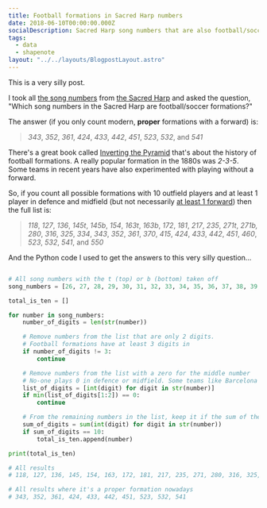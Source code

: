 ```yaml
---
title: Football formations in Sacred Harp numbers
date: 2018-06-10T00:00:00.000Z
socialDescription: Sacred Harp song numbers that are also football/soccer formations
tags:
  - data
  - shapenote
layout: "../../layouts/BlogpostLayout.astro"
---
```

This is a very silly post.

I took all [the song numbers](https://fasola.org/indexes/1991/?v=pagenum) from [the Sacred Harp](https://en.wikipedia.org/wiki/Sacred_Harp) and asked the question, "Which song numbers in the Sacred Harp are football/soccer formations?"

The answer (if you only count modern, **proper** formations with a forward) is:

> _343_, _352_, _361_, _424_, _433_, _442_, _451_, _523_, _532_, and _541_

There's a great book called [Inverting the Pyramid](https://www.orionbooks.co.uk/books/detail.page?isbn=9781409176824) that's about the history of football formations. A really popular formation in the 1880s was _2-3-5_. Some teams in recent years have also experimented with playing without a forward.

So, if you count all possible formations with 10 outfield players and at least 1 player in defence and midfield (but not necessarily [at least 1 forward](https://en.wikipedia.org/wiki/Forward_(association_football)#False_9)) then the full list is:

> _118_, _127_, _136_, _145t_, _145b_, _154_, _163t_, _163b_, _172_, _181_, _217_, _235_, _271t_, _271b,_ _280_, _316_, _325_, _334_, _343_, _352_, _361_, _370_, _415_, _424_, _433_, _442_, _451_, _460_, _523_, _532_, _541_, and _550_

And the Python code I used to get the answers to this very silly question…

```python

# All song numbers with the t (top) or b (bottom) taken off
song_numbers = [26, 27, 28, 29, 30, 31, 32, 33, 34, 35, 36, 37, 38, 39, 40, 41, 42, 43, 44, 45, 46, 47, 48, 49, 50, 51, 52, 53, 54, 55, 56, 57, 58, 59, 60, 61, 62, 63, 64, 65, 66, 67, 68, 69, 70, 71, 72, 73, 74, 75, 76, 77, 78, 79, 80, 81, 82, 83, 84, 85, 86, 87, 88, 89, 90, 91, 92, 93, 94, 95, 96, 97, 98, 99, 100, 101, 102, 103, 104, 105, 106, 107, 108, 109, 110, 111, 112, 113, 114, 115, 116, 117, 118, 119, 120, 121, 122, 123, 124, 125, 126, 127, 128, 129, 130, 131, 132, 133, 134, 135, 136, 137, 138, 139, 140, 141, 142, 143, 144, 145, 146, 147, 148, 149, 150, 151, 152, 153, 154, 155, 156, 157, 158, 159, 160, 161, 162, 163, 164, 165, 166, 167, 168, 169, 170, 171, 172, 173, 174, 175, 176, 177, 178, 179, 180, 181, 182, 183, 184, 185, 186, 187, 188, 189, 191, 192, 193, 195, 196, 197, 198, 200, 201, 202, 203, 204, 205, 206, 207, 208, 209, 210, 211, 212, 213, 214, 215, 216, 217, 218, 220, 222, 223, 224, 225, 227, 228, 229, 230, 231, 232, 234, 235, 236, 240, 242, 245, 250, 254, 260, 263, 266, 267, 268, 269, 270, 271, 272, 273, 274, 275, 276, 277, 278, 279, 280, 282, 283, 284, 285, 286, 287, 288, 289, 290, 291, 292, 293, 294, 295, 296, 297, 298, 299, 300, 301, 302, 303, 304, 306, 308, 309, 310, 311, 312, 313, 314, 315, 316, 317, 318, 319, 320, 321, 322, 323, 324, 325, 326, 327, 328, 329, 330, 331, 332, 333, 334, 335, 336, 337, 338, 339, 340, 341, 342, 343, 344, 345, 346, 347, 348, 349, 350, 351, 352, 353, 354, 355, 358, 359, 360, 361, 362, 365, 367, 368, 369, 370, 371, 372, 373, 374, 375, 376, 377, 378, 379, 380, 381, 382, 383, 384, 385, 386, 387, 388, 389, 390, 391, 392, 393, 394, 395, 396, 397, 398, 399, 400, 401, 402, 403, 404, 405, 406, 407, 408, 409, 410, 411, 412, 413, 414, 415, 416, 417, 418, 419, 420, 421, 422, 423, 424, 425, 426, 428, 429, 430, 431, 432, 433, 434, 435, 436, 437, 438, 439, 440, 441, 442, 444, 445, 446, 447, 448, 449, 450, 451, 452, 453, 454, 455, 456, 457, 458, 459, 460, 461, 462, 463, 464, 465, 466, 467, 468, 470, 471, 472, 473, 474, 475, 476, 477, 478, 479, 480, 481, 482, 483, 484, 485, 486, 487, 488, 489, 490, 491, 492, 493, 494, 495, 496, 497, 498, 499, 500, 501, 502, 503, 504, 505, 506, 507, 510, 511, 512, 513, 515, 516, 517, 518, 521, 522, 523, 524, 527, 528, 530, 531, 532, 534, 535, 536, 538, 539, 540, 541, 542, 543, 544, 545, 546, 547, 548, 549, 550, 551, 553, 556, 558, 560, 562, 564, 565, 566, 567, 568, 569, 570, 571, 572, 573]

total_is_ten = []

for number in song_numbers:
    number_of_digits = len(str(number))

    # Remove numbers from the list that are only 2 digits.
    # Football formations have at least 3 digits in
    if number_of_digits != 3:
        continue

    # Remove numbers from the list with a zero for the middle number
    # No-one plays 0 in defence or midfield. Some teams like Barcelona occasionally play 0 up front
    list_of_digits = [int(digit) for digit in str(number)]
    if min(list_of_digits[1:2]) == 0:
        continue

    # From the remaining numbers in the list, keep it if the sum of the digits in the number is 10
    sum_of_digits = sum(int(digit) for digit in str(number))
    if sum_of_digits == 10:
        total_is_ten.append(number)

print(total_is_ten)

# All results
# 118, 127, 136, 145, 154, 163, 172, 181, 217, 235, 271, 280, 316, 325, 334, 343, 352, 361, 370, 415, 424, 433, 442, 451, 460, 523, 532, 541, 550

# All results where it's a proper formation nowadays
# 343, 352, 361, 424, 433, 442, 451, 523, 532, 541

```
